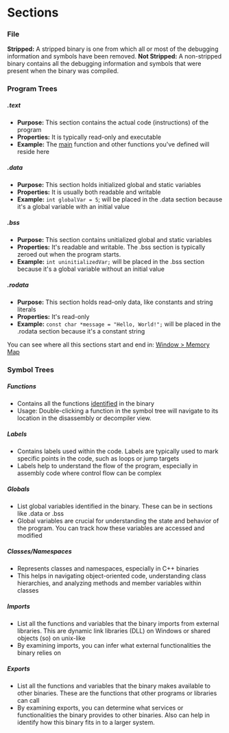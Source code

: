 # Sections

### File

**Stripped:** A stripped binary is one from which all or most of the debugging information and symbols have been removed.
**Not Stripped:** A non-stripped binary contains all the debugging information and symbols that were present when the binary was compiled.

### Program Trees

##### .text
- **Purpose:** This section contains the actual code (instructions) of the program
- **Properties:** It is typically read-only and executable
- **Example:** The <u>main</u> function and other functions you've defined will reside here

##### .data
- **Purpose:** This section holds initialized global and static variables
- **Properties:** It is usually both readable and writable
- **Example:** `int globalVar = 5`; will be placed in the .data section because it's a global variable with an initial value

##### .bss
- **Purpose:** This section contains unitialized global and static variables
- **Properties:** It's readable and writable. The .bss section is typically zeroed out when the program starts. 
- **Example:** `int uninitializedVar;` will be placed in the .bss section because it's a global variable without an initial value

##### .rodata
- **Purpose:** This section holds read-only data, like constants and string literals
- **Properties:** It's read-only 
- **Example:** `const char *message = "Hello, World!";` will be placed in the .rodata section because it's a constant string 

You can see where all this sections start and end in: <u>Window > Memory Map</u>

### Symbol Trees

##### Functions
- Contains all the functions <u>identified</u> in the binary
- Usage: Double-clicking a function in the symbol tree will navigate to its location in the disassembly or decompiler view. 

##### Labels
- Contains labels used within the code. Labels are typically used to mark specific points in the code, such as loops or jump targets
- Labels help to understand the flow of the program, especially in assembly code where control flow can be complex

##### Globals
- List global variables identified in the binary. These can be in sections like .data or .bss
- Global variables are crucial for understanding the state and behavior of the program. You can track how these variables are accessed and modified

##### Classes/Namespaces
- Represents classes and namespaces, especially in C++ binaries
- This helps in navigating object-oriented code, understanding class hierarchies, and analyzing methods and member variables within classes

##### Imports
- List all the functions and variables that the binary imports from external libraries. This are dynamic link libraries (DLL) on Windows or shared objects (so) on unix-like
- By examining imports, you can infer what external functionalities the binary relies on

##### Exports
- List all the functions and variables that the binary makes available to other binaries. These are the functions that other programs or libraries can call
- By examining exports, you can determine what services or functionalities the binary provides to other binaries. Also can help in identify how this binary fits in to a larger system.
